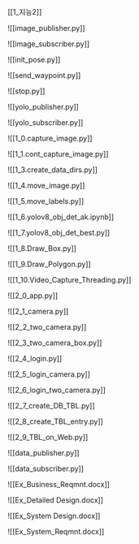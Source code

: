 [[1_지능2]]

![[image_publisher.py]]

![[image_subscriber.py]]

![[init_pose.py]]

![[send_waypoint.py]]

![[stop.py]]

![[yolo_publisher.py]]

![[yolo_subscriber.py]]

![[1_0.capture_image.py]]

![[1_1.cont_capture_image.py]]

![[1_3.create_data_dirs.py]]

![[1_4.move_image.py]]

![[1_5.move_labels.py]]

![[1_6.yolov8_obj_det_ak.ipynb]]

![[1_7.yolov8_obj_det_best.py]]

![[1_8.Draw_Box.py]]

![[1_9.Draw_Polygon.py]]

![[1_10.Video_Capture_Threading.py]]

![[2_0_app.py]]

![[2_1_camera.py]]

![[2_2_two_camera.py]]

![[2_3_two_camera_box.py]]

![[2_4_login.py]]

![[2_5_login_camera.py]]

![[2_6_login_two_camera.py]]

![[2_7_create_DB_TBL.py]]

![[2_8_create_TBL_entry.py]]

![[2_9_TBL_on_Web.py]]

![[data_publisher.py]]

![[data_subscriber.py]]

![[Ex_Business_Reqmnt.docx]]

![[Ex_Detailed Design.docx]]

![[Ex_System Design.docx]]

![[Ex_System_Reqmnt.docx]]
